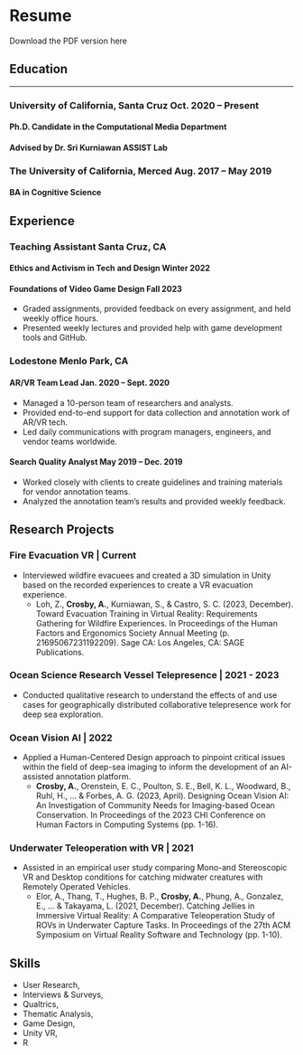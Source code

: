 # Resume 
Download the PDF version here

## **Education**
------
### University of California, Santa Cruz Oct. 2020 – Present
#### Ph.D. Candidate in the Computational Media Department 
#### Advised by Dr. Sri Kurniawan ASSIST Lab
### The University of California, Merced Aug. 2017 – May 2019
#### BA in Cognitive Science 

## Experience
### Teaching Assistant Santa Cruz, CA
#### Ethics and Activism in Tech and Design Winter 2022
#### Foundations of Video Game Design Fall 2023
- Graded assignments, provided feedback on every assignment, and held weekly office hours.
- Presented weekly lectures and provided help with game development tools and GitHub.
  
### Lodestone Menlo Park, CA
#### AR/VR Team Lead Jan. 2020 – Sept. 2020
- Managed a 10-person team of researchers and analysts.
- Provided end-to-end support for data collection and annotation work of AR/VR tech.
- Led daily communications with program managers, engineers, and vendor teams worldwide.

#### Search Quality Analyst May 2019 – Dec. 2019
- Worked closely with clients to create guidelines and training materials for vendor annotation teams.
- Analyzed the annotation team’s results and provided weekly feedback.

## Research Projects
### Fire Evacuation VR | Current
- Interviewed wildfire evacuees and created a 3D simulation in Unity based on the recorded experiences to create a VR
evacuation experience.
  - Loh, Z., **Crosby, A.**, Kurniawan, S., & Castro, S. C. (2023, December). Toward Evacuation Training in Virtual Reality: Requirements
Gathering for Wildfire Experiences. In Proceedings of the Human Factors and Ergonomics Society Annual Meeting (p. 21695067231192209).
Sage CA: Los Angeles, CA: SAGE Publications.

### Ocean Science Research Vessel Telepresence | 2021 - 2023
- Conducted qualitative research to understand the effects of and use cases for geographically distributed collaborative
telepresence work for deep sea exploration.

### Ocean Vision AI | 2022
- Applied a Human-Centered Design approach to pinpoint critical issues within the field of deep-sea imaging to inform the
development of an AI-assisted annotation platform.
  - **Crosby, A.**, Orenstein, E. C., Poulton, S. E., Bell, K. L., Woodward, B., Ruhl, H., ... & Forbes, A. G. (2023, April). Designing Ocean
Vision AI: An Investigation of Community Needs for Imaging-based Ocean Conservation. In Proceedings of the 2023 CHI Conference on
Human Factors in Computing Systems (pp. 1-16).

### Underwater Teleoperation with VR | 2021
- Assisted in an empirical user study comparing Mono-and Stereoscopic VR and Desktop conditions for catching midwater
creatures with Remotely Operated Vehicles.
  - Elor, A., Thang, T., Hughes, B. P., **Crosby, A.**, Phung, A., Gonzalez, E., ... & Takayama, L. (2021, December). Catching Jellies in
Immersive Virtual Reality: A Comparative Teleoperation Study of ROVs in Underwater Capture Tasks. In Proceedings of the 27th ACM
Symposium on Virtual Reality Software and Technology (pp. 1-10).

## Skills
- User Research, 
- Interviews & Surveys, 
- Qualtrics, 
- Thematic Analysis, 
- Game Design, 
- Unity VR,
- R
